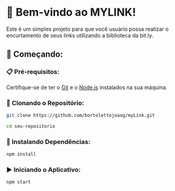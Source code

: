 # 🌟 Bem-vindo ao MYLINK!

Este é um simples projeto para que você usuário possa realizar o encurtamento de seus links utilizando a biblioteca da bit.ly.

## 🚀 Começando:

### 📋 Pré-requisitos:

Certifique-se de ter o [Git](https://git-scm.com/) e o [Node.js](https://nodejs.org/) instalados na sua máquina.

### 📂 Clonando o Repositório:

```bash
git clone https://github.com/bortolettojoaog/myLink.git

cd seu-repositorio
```

### 🔧 Instalando Dependências:

```bash
npm install
```

### ▶️ Iniciando o Aplicativo:

```bash
npm start
```
